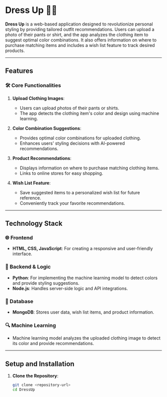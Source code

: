 # Dress Up 👗👕  

**Dress Up** is a web-based application designed to revolutionize personal styling by providing tailored outfit recommendations. Users can upload a photo of their pants or shirt, and the app analyzes the clothing item to suggest optimal color combinations. It also offers information on where to purchase matching items and includes a wish list feature to track desired products.

---

## Features  

### 🛠️ Core Functionalities  
1. **Upload Clothing Images**:  
   - Users can upload photos of their pants or shirts.  
   - The app detects the clothing item's color and design using machine learning.  

2. **Color Combination Suggestions**:  
   - Provides optimal color combinations for uploaded clothing.  
   - Enhances users' styling decisions with AI-powered recommendations.  

3. **Product Recommendations**:  
   - Displays information on where to purchase matching clothing items.  
   - Links to online stores for easy shopping.  

4. **Wish List Feature**:  
   - Save suggested items to a personalized wish list for future reference.  
   - Conveniently track your favorite recommendations.  

---

## Technology Stack  

### 🌐 Frontend  
- **HTML, CSS, JavaScript**: For creating a responsive and user-friendly interface.  

### 🧠 Backend & Logic  
- **Python**: For implementing the machine learning model to detect colors and provide styling suggestions.  
- **Node.js**: Handles server-side logic and API integrations.  

### 💾 Database  
- **MongoDB**: Stores user data, wish list items, and product information.  

### 🔍 Machine Learning  
- Machine learning model analyzes the uploaded clothing image to detect its color and provide recommendations.  

---

## Setup and Installation  

1. **Clone the Repository**:  
   ```bash
   git clone <repository-url>
   cd DressUp
